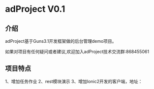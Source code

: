# adProject V0.1

## 介绍
adProject基于Guns3.1开发框架做的后台管理demo项目。


如果对项目有任何疑问或者建议,欢迎加入adProject技术交流群:868455061 


## 项目特点
1、增加任务作业
2、rest模块演示
3、增加Ionic2开发的客户端，地址：